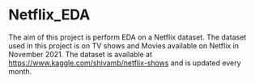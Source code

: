 # Netflix_EDA
The aim of this project is perform EDA on a Netflix dataset. The dataset used in this project is on TV shows and Movies available on Netflix in November 2021. The dataset is available at https://www.kaggle.com/shivamb/netflix-shows and is updated every month. 
